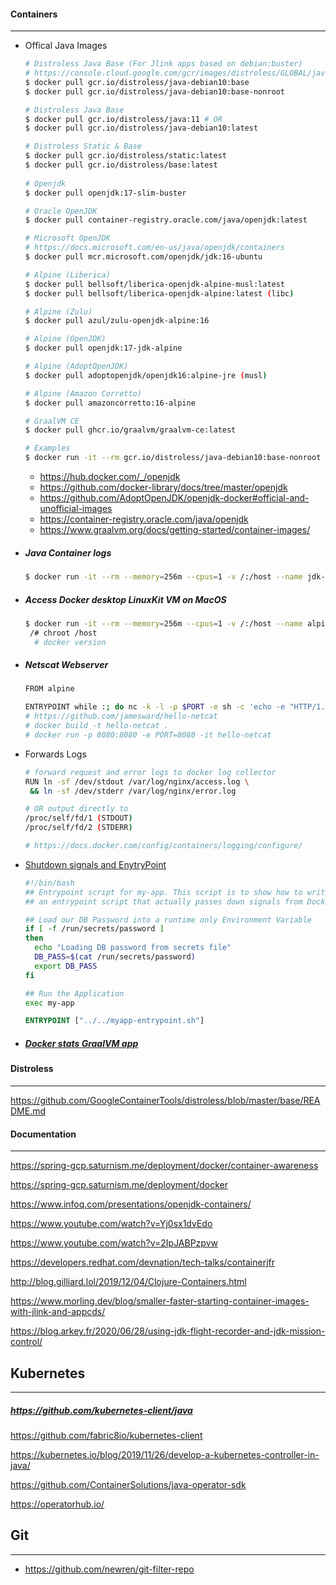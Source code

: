 #### Containers

------

- Offical Java Images

  ```bash
  # Distroless Java Base (For Jlink apps based on debian:buster)
  # https://console.cloud.google.com/gcr/images/distroless/GLOBAL/java-debian10
  $ docker pull gcr.io/distroless/java-debian10:base
  $ docker pull gcr.io/distroless/java-debian10:base-nonroot
  
  # Distroless Java Base
  $ docker pull gcr.io/distroless/java:11 # OR
  $ docker pull gcr.io/distroless/java-debian10:latest
  
  # Distroless Static & Base
  $ docker pull gcr.io/distroless/static:latest
  $ docker pull gcr.io/distroless/base:latest
   
  # Openjdk
  $ docker pull openjdk:17-slim-buster
  
  # Oracle OpenJDK
  $ docker pull container-registry.oracle.com/java/openjdk:latest
  
  # Microsoft OpenJDK
  # https://docs.microsoft.com/en-us/java/openjdk/containers
  $ docker pull mcr.microsoft.com/openjdk/jdk:16-ubuntu
  
  # Alpine (Liberica)
  $ docker pull bellsoft/liberica-openjdk-alpine-musl:latest
  $ docker pull bellsoft/liberica-openjdk-alpine:latest (libc)
  
  # Alpine (Zulu)
  $ docker pull azul/zulu-openjdk-alpine:16
  
  # Alpine (OpenJDK)
  $ docker pull openjdk:17-jdk-alpine
  
  # Alpine (AdoptOpenJDK)
  $ docker pull adoptopenjdk/openjdk16:alpine-jre (musl)
  
  # Alpine (Amazon Corretto)
  $ docker pull amazoncorretto:16-alpine
  
  # GraalVM CE
  $ docker pull ghcr.io/graalvm/graalvm-ce:latest
  
  # Examples
  $ docker run -it --rm gcr.io/distroless/java-debian10:base-nonroot openssl s_client --connect google.com:443
  ```
  
    - https://hub.docker.com/_/openjdk
    - https://github.com/docker-library/docs/tree/master/openjdk
    - https://github.com/AdoptOpenJDK/openjdk-docker#official-and-unofficial-images
    - https://container-registry.oracle.com/java/openjdk
    - https://www.graalvm.org/docs/getting-started/container-images/


- ##### Java Container logs

  ```bash
  $ docker run -it --rm --memory=256m --cpus=1 -v /:/host --name jdk-15 openjdk:15-jdk-slim java -Xlog:os=trace,os+container=trace -version
  ```


- ##### Access Docker desktop LinuxKit VM on MacOS

  ```bash
  $ docker run -it --rm --memory=256m --cpus=1 -v /:/host --name alpine alpine
   /# chroot /host
    # docker version
  ```


- ##### Netscat Webserver

  ```bash
  FROM alpine
  
  ENTRYPOINT while :; do nc -k -l -p $PORT -e sh -c 'echo -e "HTTP/1.1 200 OK\n\n hello, world"'; done
  # https://github.com/jamesward/hello-netcat
  # docker build -t hello-netcat .
  # docker run -p 8080:8080 -e PORT=8080 -it hello-netcat
  ```


- Forwards Logs

  ```bash
  # forward request and error logs to docker log collector
  RUN ln -sf /dev/stdout /var/log/nginx/access.log \
   && ln -sf /dev/stderr /var/log/nginx/error.log
  
  # OR output directly to
  /proc/self/fd/1 (STDOUT)
  /proc/self/fd/2 (STDERR)
  
  # https://docs.docker.com/config/containers/logging/configure/
  ```


- [Shutdown signals and EnytryPoint](https://medium.com/@madflojo/shutdown-signals-with-docker-entry-point-scripts-5e560f4e2d45)

  ```bash
  #!/bin/bash
  ## Entrypoint script for my-app. This script is to show how to write
  ## an entrypoint script that actually passes down signals from Docker.
  
  ## Load our DB Password into a runtime only Environment Variable
  if [ -f /run/secrets/password ]
  then
    echo "Loading DB password from secrets file"
    DB_PASS=$(cat /run/secrets/password)
    export DB_PASS
  fi
  
  ## Run the Application
  exec my-app
  ```

  ```dockerfile
  ENTRYPOINT ["../../myapp-entrypoint.sh"]
  ```


- ##### [Docker stats GraalVM app](https://github.com/vasilmkd/docker-stats-monitor/blob/master/Dockerfile)

#### Distroless

------

https://github.com/GoogleContainerTools/distroless/blob/master/base/README.md

#### Documentation

------

https://spring-gcp.saturnism.me/deployment/docker/container-awareness

https://spring-gcp.saturnism.me/deployment/docker

https://www.infoq.com/presentations/openjdk-containers/

https://www.youtube.com/watch?v=Yj0sx1dvEdo

https://www.youtube.com/watch?v=2IpJABPzpvw

https://developers.redhat.com/devnation/tech-talks/containerjfr

http://blog.gilliard.lol/2019/12/04/Clojure-Containers.html

https://www.morling.dev/blog/smaller-faster-starting-container-images-with-jlink-and-appcds/

https://blog.arkey.fr/2020/06/28/using-jdk-flight-recorder-and-jdk-mission-control/

## Kubernetes

------

##### https://github.com/kubernetes-client/java

https://github.com/fabric8io/kubernetes-client

https://kubernetes.io/blog/2019/11/26/develop-a-kubernetes-controller-in-java/

https://github.com/ContainerSolutions/java-operator-sdk

https://operatorhub.io/

## Git

------

* https://github.com/newren/git-filter-repo
